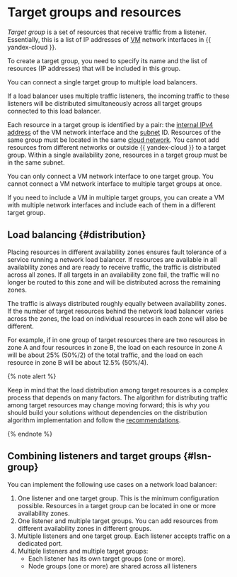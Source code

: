 # Target groups and resources

*Target group* is a set of resources that receive traffic from a listener. Essentially, this is a list of IP addresses of [VM](../../compute/concepts/vm.md) network interfaces in {{ yandex-cloud }}.

To create a target group, you need to specify its name and the list of resources (IP addresses) that will be included in this group.

You can connect a single target group to multiple load balancers.

If a load balancer uses multiple traffic listeners, the incoming traffic to these listeners will be distributed simultaneously across all target groups connected to this load balancer.

Each resource in a target group is identified by a pair: the [internal IPv4 address](../../vpc/concepts/address.md) of the VM network interface and the [subnet](../../vpc/concepts/network.md#subnet) ID. Resources of the same group must be located in the same [cloud network](../../vpc/concepts/network.md). You cannot add resources from different networks or outside {{ yandex-cloud }} to a target group. Within a single availability zone, resources in a target group must be in the same subnet.

You can only connect a VM network interface to one target group. You cannot connect a VM network interface to multiple target groups at once.

If you need to include a VM in multiple target groups, you can create a VM with multiple network interfaces and include each of them in a different target group.

## Load balancing {#distribution}


Placing resources in different availability zones ensures fault tolerance of a service running a network load balancer. If resources are available in all availability zones and are ready to receive traffic, the traffic is distributed across all zones. If all targets in an availability zone fail, the traffic will no longer be routed to this zone and will be distributed across the remaining zones.

The traffic is always distributed roughly equally between availability zones. If the number of target resources behind the network load balancer varies across the zones, the load on individual resources in each zone will also be different.

For example, if in one group of target resources there are two resources in zone A and four resources in zone B, the load on each resource in zone A will be about 25% (50%/2) of the total traffic, and the load on each resource in zone B will be about 12.5% (50%/4).

{% note alert %}

Keep in mind that the load distribution among target resources is a complex process that depends on many factors. The algorithm for distributing traffic among target resources may change moving forward; this is why you should build your solutions without dependencies on the distribution algorithm implementation and follow the [recommendations](./best-practices.md#create-reserves).

{% endnote %}

## Combining listeners and target groups {#lsn-group}

You can implement the following use cases on a network load balancer:

1. One listener and one target group. This is the minimum configuration possible. Resources in a target group can be located in one or more availability zones.
2. One listener and multiple target groups. You can add resources from different availability zones in different groups.
3. Multiple listeners and one target group. Each listener accepts traffic on a dedicated port.
4. Multiple listeners and multiple target groups:
   * Each listener has its own target groups (one or more).
   * Node groups (one or more) are shared across all listeners
